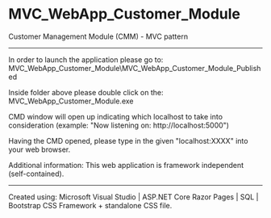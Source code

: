 # MVC_WebApp_Customer_Module
Customer Management Module (CMM) - MVC pattern

__________________________________________________________


In order to launch the application please go to:
MVC_WebApp_Customer_Module\MVC_WebApp_Customer_Module_Published

Inside folder above please double click on the: MVC_WebApp_Customer_Module.exe

CMD window will open up indicating which localhost to take into consideration (example: "Now listening on: http://localhost:5000")

Having the CMD opened, please type in the given "localhost:XXXX" into your web browser.

Additional information: This web application is framework independent (self-contained).

__________________________________________________________


Created using:
Microsoft Visual Studio | ASP.NET Core
Razor Pages | SQL | Bootstrap CSS Framework + standalone CSS file.
